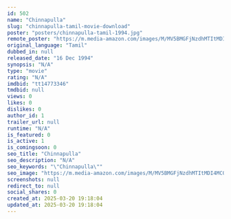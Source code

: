 ```yaml
---
id: 502
name: "Chinnapulla"
slug: "chinnapulla-tamil-movie-download"
poster: "posters/chinnapulla-tamil-1994.jpg"
remote_poster: "https://m.media-amazon.com/images/M/MV5BMGFjNzdhMTItMDI4MC00MTc5LTllZTMtMjVmNDNlMzFiYmYzXkEyXkFqcGdeQXVyODEzOTQwNTY@._V1_SX300.jpg"
original_language: "Tamil"
dubbed_in: null
released_date: "16 Dec 1994"
synopsis: "N/A"
type: "movie"
rating: "N/A"
imdbid: "tt14773346"
tmdbid: null
views: 0
likes: 0
dislikes: 0
author_id: 1
trailer_url: null
runtime: "N/A"
is_featured: 0
is_active: 1
is_comingsoon: 0
seo_title: "Chinnapulla"
seo_description: "N/A"
seo_keywords: "\"Chinnapulla\""
seo_image: "https://m.media-amazon.com/images/M/MV5BMGFjNzdhMTItMDI4MC00MTc5LTllZTMtMjVmNDNlMzFiYmYzXkEyXkFqcGdeQXVyODEzOTQwNTY@._V1_SX300.jpg"
screenshots: null
redirect_to: null
social_shares: 0
created_at: 2025-03-20 19:18:04
updated_at: 2025-03-20 19:18:04
---
```


